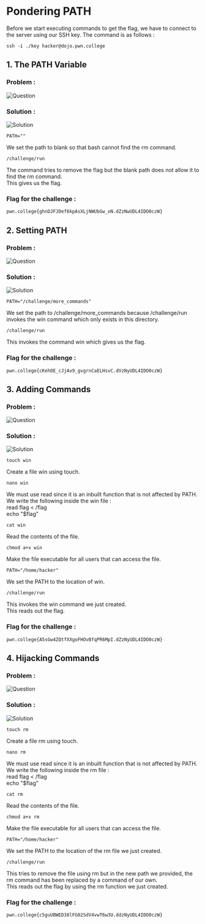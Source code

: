 # Pondering PATH
Before we start executing commands to get the flag, we have to connect to the server using our SSH key. 
The command is as follows : 
```
ssh -i ./key hacker@dojo.pwn.college
```
## 1. The PATH Variable
### Problem : 
![Question](https://media.discordapp.net/attachments/858349899401658398/1295125113179607121/image.png?ex=670d82c1&is=670c3141&hm=ea6a986e7c5bf3f9d210a4a7beb4d91a9b6faa0ac993fd6a5bc474dedf50d655&=&format=webp&quality=lossless&width=1336&height=593)
### Solution : 
![Solution](https://media.discordapp.net/attachments/858349899401658398/1295125339957104660/image.png?ex=670d82f7&is=670c3177&hm=5e463ae38970e247fa9d97119da2e422c53c975677b6ad9b5a8eaf3e2375b643&=&format=webp&quality=lossless&width=1175&height=590)
```
PATH=""
```
We set the path to blank so that bash cannot find the rm command.
```
/challenge/run
```
The command tries to remove the flag but the blank path does not allow it to find the rm command.  
This gives us the flag.
### Flag for the challenge : 
```
pwn.college{ghnDJFJDef6kpAsXLjNWUbGw_oN.dZzNwUDL4IDO0czW}
```

## 2. Setting PATH
### Problem : 
![Question](https://media.discordapp.net/attachments/858349899401658398/1295125903390539927/image.png?ex=670d837d&is=670c31fd&hm=fc15b4e9bd72b41e50685a3e8a334ac73b3c54083c369ca07fef952c74e959e9&=&format=webp&quality=lossless&width=1083&height=593)
### Solution : 
![Solution](https://media.discordapp.net/attachments/858349899401658398/1295126061884903566/image.png?ex=670d83a3&is=670c3223&hm=0bbc0e678a472dbf4cbf3e8b5b2c0d035185277d2d1251b7ede7e6580654b6b9&=&format=webp&quality=lossless&width=1162&height=593)
```
PATH="/challenge/more_commands"
```
We set the path to /challenge/more_commands because /challenge/run invokes the win command which only exists in this directory.
```
/challenge/run
```
This invokes the command win which gives us the flag.
### Flag for the challenge : 
```
pwn.college{cKehOE_cJjAx9_gvgrnCaELHsvC.dVzNyUDL4IDO0czW}
```

## 3. Adding Commands
### Problem : 
![Question](https://media.discordapp.net/attachments/858349899401658398/1295126674983358464/image.png?ex=670d8435&is=670c32b5&hm=ab905a764b3bebf60f48a122c7e800bc07cf9f7c5101c18d85bf67b8580fcf96&=&format=webp&quality=lossless&width=993&height=592)
### Solution : 
![Solution](https://media.discordapp.net/attachments/858349899401658398/1295127488070160434/image.png?ex=670d84f7&is=670c3377&hm=67998dcc52b1ab4826ca19e480a51b68d6c8ee834e58a13c6c5617516926db6c&=&format=webp&quality=lossless&width=1175&height=592)
```
touch win
```
Create a file win using touch.
```
nano win
```
We must use read since it is an inbuilt function that is not affected by PATH.  
We write the following inside the win file :  
read flag < /flag  
echo "$flag"

```
cat win
```
Read the contents of the file.
```
chmod a+x win
```
Make the file executable for all users that can access the file.
```
PATH="/home/hacker"
```
We set the PATH to the location of win.
```
/challenge/run
```
This invokes the win command we just created.  
This reads out the flag.
### Flag for the challenge : 
```
pwn.college{A5sGw4ZQtfXXgoFHOvBfqPR6MpI.dZzNyUDL4IDO0czW}
```

## 4. Hijacking Commands
### Problem : 
![Question](https://media.discordapp.net/attachments/858349899401658398/1295129585977131048/image.png?ex=670d86eb&is=670c356b&hm=2fec19be334bc22b15a784088ba80f23169afbec81bc84f911ea1ceab2af7c21&=&format=webp&quality=lossless&width=1440&height=201)
### Solution : 
![Solution](https://media.discordapp.net/attachments/858349899401658398/1295130659181957230/image.png?ex=670d87eb&is=670c366b&hm=9f8beeef69ad7f44769c6fc31f527dc60aef7a8bded96db5cad6b11957544b4c&=&format=webp&quality=lossless&width=1177&height=593)
```
touch rm
```
Create a file rm using touch.
```
nano rm
```
We must use read since it is an inbuilt function that is not affected by PATH.  
We write the following inside the rm file :  
read flag < /flag  
echo "$flag"

```
cat rm
```
Read the contents of the file.
```
chmod a+x rm
```
Make the file executable for all users that can access the file.
```
PATH="/home/hacker"
```
We set the PATH to the location of the rm file we just created.
```
/challenge/run
```
This tries to remove the file using rm but in the new path we provided, the rm command has been replaced by a command of our own.   
This reads out the flag by using the rm function we just created.
### Flag for the challenge : 
```
pwn.college{c5guUBWED38lFG02SdV4vwT6w3U.ddzNyUDL4IDO0czW}
```


